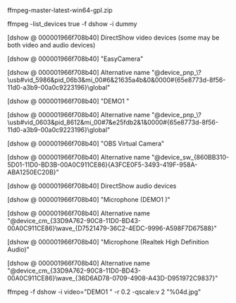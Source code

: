 
ffmpeg-master-latest-win64-gpl.zip


ffmpeg -list_devices true -f dshow -i dummy

[dshow @ 000001966f708b40] DirectShow video devices (some may be both video and audio devices)

[dshow @ 000001966f708b40]  "EasyCamera"

[dshow @ 000001966f708b40]     Alternative name "@device_pnp_\\?\usb#vid_5986&pid_06b3&mi_00#6&21635a4b&0&0000#{65e8773d-8f56-11d0-a3b9-00a0c9223196}\global"

[dshow @ 000001966f708b40]  "DEMO1 "

[dshow @ 000001966f708b40]     Alternative name "@device_pnp_\\?\usb#vid_0603&pid_8612&mi_00#7&e25fdb2&1&0000#{65e8773d-8f56-11d0-a3b9-00a0c9223196}\global"

[dshow @ 000001966f708b40]  "OBS Virtual Camera"

[dshow @ 000001966f708b40]     Alternative name "@device_sw_{860BB310-5D01-11D0-BD3B-00A0C911CE86}\{A3FCE0F5-3493-419F-958A-ABA1250EC20B}"

[dshow @ 000001966f708b40] DirectShow audio devices

[dshow @ 000001966f708b40]  "Microphone (DEMO1 )"

[dshow @ 000001966f708b40]     Alternative name "@device_cm_{33D9A762-90C8-11D0-BD43-00A0C911CE86}\wave_{D7521479-36C2-4EDC-9996-A598F7D67588}"

[dshow @ 000001966f708b40]  "Microphone (Realtek High Definition Audio)"

[dshow @ 000001966f708b40]     Alternative name "@device_cm_{33D9A762-90C8-11D0-BD43-00A0C911CE86}\wave_{36D6AD78-0709-4908-A43D-D951972C9837}"



ffmpeg -f dshow -i video="DEMO1 " -r 0.2 -qscale:v 2 "%04d.jpg"
